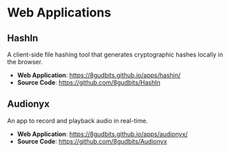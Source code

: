 # Web Applications

## HashIn
A client-side file hashing tool that generates cryptographic hashes locally in the browser.

- **Web Application**: https://8gudbits.github.io/apps/hashin/
- **Source Code**: https://github.com/8gudbits/HashIn

## Audionyx
An app to record and playback audio in real-time.

- **Web Application**: https://8gudbits.github.io/apps/audionyx/
- **Source Code**: https://github.com/8gudbits/Audionyx

